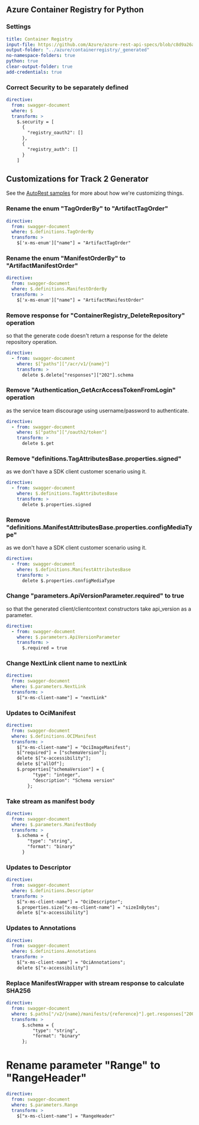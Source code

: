 ## Azure Container Registry for Python

### Settings
``` yaml
title: Container Registry
input-file: https://github.com/Azure/azure-rest-api-specs/blob/c8d9a26a2857828e095903efa72512cf3a76c15d/specification/containerregistry/data-plane/Azure.ContainerRegistry/stable/2021-07-01/containerregistry.json
output-folder: "../azure/containerregistry/_generated"
no-namespace-folders: true
python: true
clear-output-folder: true
add-credentials: true
```

### Correct Security to be separately defined

``` yaml
directive:
  from: swagger-document
  where: $
  transform: >
    $.security = [
      {
        "registry_oauth2": []
      },
      {
        "registry_auth": []
      }
    ]
```

## Customizations for Track 2 Generator

See the [AutoRest samples](https://github.com/Azure/autorest/tree/master/Samples/3b-custom-transformations)
for more about how we're customizing things.

### Rename the enum "TagOrderBy" to "ArtifactTagOrder"
``` yaml
directive:
  from: swagger-document
  where: $.definitions.TagOrderBy
  transform: >
    $['x-ms-enum']["name"] = "ArtifactTagOrder"
```

### Rename the enum "ManifestOrderBy" to "ArtifactManifestOrder"
``` yaml
directive:
  from: swagger-document
  where: $.definitions.ManifestOrderBy
  transform: >
    $['x-ms-enum']["name"] = "ArtifactManifestOrder"
```

### Remove response for "ContainerRegistry_DeleteRepository" operation

so that the generate code doesn't return a response for the delete repository operation.

```yaml
directive:
  - from: swagger-document
    where: $["paths"]["/acr/v1/{name}"]
    transform: >
      delete $.delete["responses"]["202"].schema
```

### Remove "Authentication_GetAcrAccessTokenFromLogin" operation

as the service team discourage using username/password to authenticate.

```yaml
directive:
  - from: swagger-document
    where: $["paths"]["/oauth2/token"]
    transform: >
      delete $.get
```

### Remove "definitions.TagAttributesBase.properties.signed"

as we don't have a SDK client customer scenario using it.

```yaml
directive:
  - from: swagger-document
    where: $.definitions.TagAttributesBase
    transform: >
      delete $.properties.signed
```

### Remove "definitions.ManifestAttributesBase.properties.configMediaType"

as we don't have a SDK client customer scenario using it.

```yaml
directive:
  - from: swagger-document
    where: $.definitions.ManifestAttributesBase
    transform: >
      delete $.properties.configMediaType
```

### Change "parameters.ApiVersionParameter.required" to true

so that the generated client/clientcontext constructors take api_version as a parameter.
```yaml
directive:
  - from: swagger-document
    where: $.parameters.ApiVersionParameter
    transform: >
      $.required = true
```

### Change NextLink client name to nextLink
``` yaml
directive:
  from: swagger-document
  where: $.parameters.NextLink
  transform: >
    $["x-ms-client-name"] = "nextLink"
```

### Updates to OciManifest
``` yaml
directive:
  from: swagger-document
  where: $.definitions.OCIManifest
  transform: >
    $["x-ms-client-name"] = "OciImageManifest";
    $["required"] = ["schemaVersion"];
    delete $["x-accessibility"];
    delete $["allOf"];
    $.properties["schemaVersion"] = {
          "type": "integer",
          "description": "Schema version"
        };
```

### Take stream as manifest body
``` yaml
directive:
  from: swagger-document
  where: $.parameters.ManifestBody
  transform: >
    $.schema = {
        "type": "string",
        "format": "binary"
      }
```

### Updates to Descriptor
``` yaml
directive:
  from: swagger-document
  where: $.definitions.Descriptor
  transform: >
    $["x-ms-client-name"] = "OciDescriptor";
    $.properties.size["x-ms-client-name"] = "sizeInBytes";
    delete $["x-accessibility"]
```

### Updates to Annotations
``` yaml
directive:
  from: swagger-document
  where: $.definitions.Annotations
  transform: >
    $["x-ms-client-name"] = "OciAnnotations";
    delete $["x-accessibility"]
```

### Replace ManifestWrapper with stream response to calculate SHA256
``` yaml
directive:
  from: swagger-document
  where: $.paths["/v2/{name}/manifests/{reference}"].get.responses["200"]
  transform: >
      $.schema = {
          "type": "string",
          "format": "binary"
      };
```

# Rename parameter "Range" to "RangeHeader"
``` yaml
directive:
  from: swagger-document
  where: $.parameters.Range
  transform: >
    $["x-ms-client-name"] = "RangeHeader"
```
